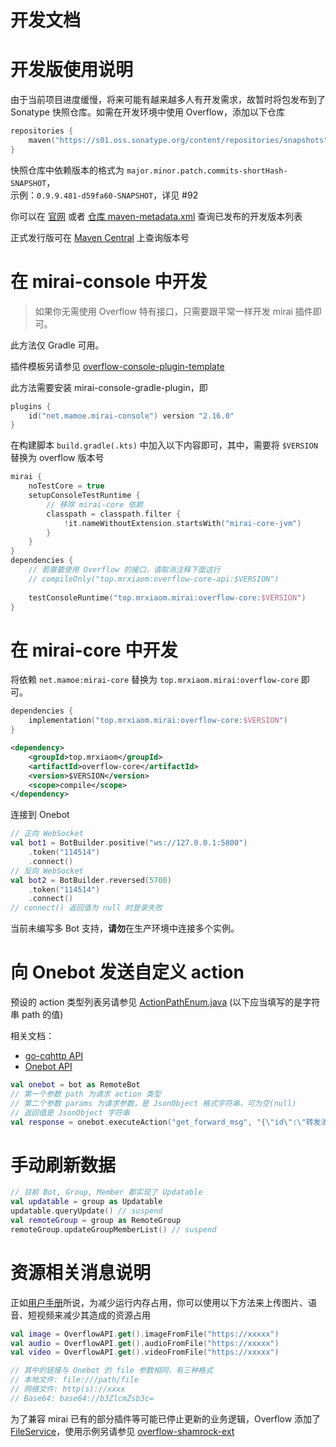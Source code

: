 # 开发文档

# 开发版使用说明

由于当前项目进度缓慢，将来可能有越来越多人有开发需求，故暂时将包发布到了 Sonatype 快照仓库。如需在开发环境中使用 Overflow，添加以下仓库

```kotlin
repositories {
    maven("https://s01.oss.sonatype.org/content/repositories/snapshots")
}
```
快照仓库中依赖版本的格式为 `major.minor.patch.commits-shortHash-SNAPSHOT`，  
示例：`0.9.9.481-d59fa60-SNAPSHOT`，详见 #92

你可以在 [官网](https://mirai.mrxiaom.top/#get-started) 或者 [仓库 maven-metadata.xml](https://s01.oss.sonatype.org/content/repositories/snapshots/top/mrxiaom/mirai/overflow-core/maven-metadata.xml) 查询已发布的开发版本列表  

正式发行版可在 [Maven Central](https://central.sonatype.com/search?q=g%3Atop.mrxiaom.mirai) 上查询版本号

# 在 mirai-console 中开发

> 如果你无需使用 Overflow 特有接口，只需要跟平常一样开发 mirai 插件即可。

此方法仅 Gradle 可用。

插件模板另请参见 [overflow-console-plugin-template](https://github.com/project-tRNA/overflow-console-plugin-template)

此方法需要安装 mirai-console-gradle-plugin，即
```kotlin
plugins {
    id("net.mamoe.mirai-console") version "2.16.0"
}
```
在构建脚本 `build.gradle(.kts)` 中加入以下内容即可，其中，需要将 `$VERSION` 替换为 overflow 版本号

```kotlin
mirai {
    noTestCore = true
    setupConsoleTestRuntime {
        // 移除 mirai-core 依赖
        classpath = classpath.filter {
            !it.nameWithoutExtension.startsWith("mirai-core-jvm")
        }
    }
}
dependencies {
    // 若需要使用 Overflow 的接口，请取消注释下面这行
    // compileOnly("top.mrxiaom:overflow-core-api:$VERSION")
    
    testConsoleRuntime("top.mrxiaom.mirai:overflow-core:$VERSION")
}
```

# 在 mirai-core 中开发

将依赖 `net.mamoe:mirai-core` 替换为 `top.mrxiaom.mirai:overflow-core` 即可。

```kotlin
dependencies {
    implementation("top.mrxiaom.mirai:overflow-core:$VERSION")
}
```
```xml
<dependency>
    <groupId>top.mrxiaom</groupId>
    <artifactId>overflow-core</artifactId>
    <version>$VERSION</version>
    <scope>compile</scope>
</dependency>
```

连接到 Onebot

```kotlin
// 正向 WebSocket
val bot1 = BotBuilder.positive("ws://127.0.0.1:5800")
    .token("114514")
    .connect()
// 反向 WebSocket
val bot2 = BotBuilder.reversed(5700)
    .token("114514")
    .connect()
// connect() 返回值为 null 时登录失败
```

当前未编写多 Bot 支持，**请勿**在生产环境中连接多个实例。

# 向 Onebot 发送自定义 action

预设的 action 类型列表另请参见 [ActionPathEnum.java](https://github.com/MrXiaoM/Overflow/blob/main/onebot/src/main/java/cn/evole/onebot/sdk/enums/ActionPathEnum.java) (以下应当填写的是字符串 path 的值)

相关文档：
+ [go-cqhttp API](https://docs.go-cqhttp.org/api)
+ [Onebot API](https://github.com/botuniverse/onebot-11/blob/master/api/public.md)

```kotlin
val onebot = bot as RemoteBot
// 第一个参数 path 为请求 action 类型
// 第二个参数 params 为请求参数，是 JsonObject 格式字符串，可为空(null)
// 返回值是 JsonObject 字符串
val response = onebot.executeAction("get_forward_msg", "{\"id\":\"转发消息ID\"}")
```

# 手动刷新数据

```kotlin
// 目前 Bot, Group, Member 都实现了 Updatable
val updatable = group as Updatable
updatable.queryUpdate() // suspend
val remoteGroup = group as RemoteGroup
remoteGroup.updateGroupMemberList() // suspend
```

# 资源相关消息说明

正如[用户手册](/docs/UserManual.md#资源相关消息说明)所说，为减少运行内存占用，你可以使用以下方法来上传图片、语音、短视频来减少其造成的资源占用

```kotlin
val image = OverflowAPI.get().imageFromFile("https://xxxxx")
val audio = OverflowAPI.get().audioFromFile("https://xxxxx")
val video = OverflowAPI.get().videoFromFile("https://xxxxx")

// 其中的链接与 Onebot 的 file 参数相同，有三种格式
// 本地文件: file:///path/file
// 网络文件: http(s)://xxxx
// Base64: base64://b3ZlcmZsb3c=
```

为了兼容 mirai 已有的部分插件等可能已停止更新的业务逻辑，Overflow 添加了 [FileService](https://github.com/MrXiaoM/Overflow/blob/main/overflow-core-api/src/main/kotlin/top/mrxiaom/overflow/spi/FileService.kt)，使用示例另请参见 [overflow-shamrock-ext](https://github.com/MrXiaoM/overflow-shamrock-ext)
